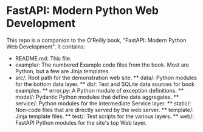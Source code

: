 # FastAPI: Modern Python Web Development

This repo is a companion to the O'Reilly book,
"FastAPI: Modern Python Web Development".
It contains:

* README.md: This file.
* example/: The numbered Example code files from the book.
Most are Python, but a few are Jinja templates.
* src/: Root path for the demonstration web site.
** data/: Python modules for the bottom data layer.
** db/: Text and SQLite data sources for book examples.
** error.py: A Python module of exception definitions.
** model/: Pydantic Python modules that define data aggregates.
** service/: Python modules for the intermediate Service layer.
** static/: Non-code files that are directly served by the web server.
** template/: Jinja template files.
** test/: Test scripts for the various layers.
** web/: FastAPI Python modules for the site's top Web layer.
